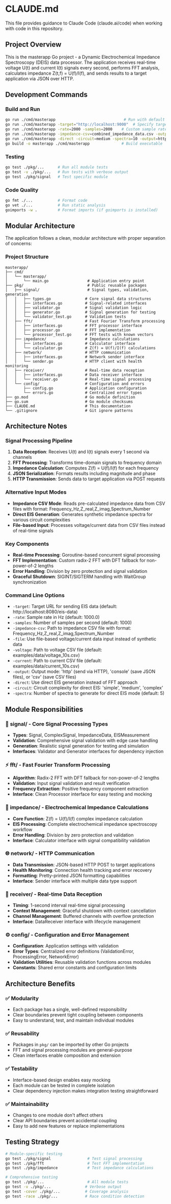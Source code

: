 # CLAUDE.md

This file provides guidance to Claude Code (claude.ai/code) when working with code in this repository.

## Project Overview

This is the masterapp Go project - a Dynamic Electrochemical Impedance Spectroscopy (DEIS) data processor. The application receives real-time voltage U(t) and current I(t) signals every second, performs FFT analysis, calculates impedance Z(t,f) = U(f)/I(f), and sends results to a target application via JSON over HTTP.

## Development Commands

### Build and Run
```bash
go run ./cmd/masterapp                              # Run with default settings  
go run ./cmd/masterapp -target="http://localhost:9000"  # Specify target URL
go run ./cmd/masterapp -rate=2000 -samples=2000    # Custom sample rate and samples per second
go run ./cmd/masterapp -impedance-csv=combined_impedance_data.csv -output=http # Send impedance CSV to target
go run ./cmd/masterapp -direct -circuit=medium -spectra=10 -output=http      # Generate and send 10 medium-complexity spectra
go build -o masterapp ./cmd/masterapp              # Build executable
```

### Testing
```bash
go test ./pkg/...      # Run all module tests
go test -v ./pkg/...   # Run tests with verbose output
go test ./pkg/signal   # Test specific module
```

### Code Quality
```bash
go fmt ./...           # Format code
go vet ./...           # Run static analysis  
goimports -w .         # Format imports (if goimports is installed)
```

## Modular Architecture

The application follows a clean, modular architecture with proper separation of concerns:

### Project Structure
```
masterapp/
├── cmd/
│   └── masterapp/
│       └── main.go                 # Application entry point
├── pkg/                            # Public reusable packages
│   ├── signal/                     # Signal types, validation, generation
│   │   ├── types.go               # Core signal data structures
│   │   ├── interfaces.go          # Signal-related interfaces
│   │   ├── validator.go           # Signal validation logic
│   │   ├── generator.go           # Signal generation for testing
│   │   └── validator_test.go      # Validation tests
│   ├── fft/                       # Fast Fourier Transform processing
│   │   ├── interfaces.go          # FFT processor interface
│   │   ├── processor.go           # FFT implementation
│   │   └── processor_test.go      # FFT tests with known vectors
│   ├── impedance/                 # Impedance calculations
│   │   ├── interfaces.go          # Calculator interface
│   │   └── calculator.go          # Z(f) = U(f)/I(f) calculations
│   ├── network/                   # HTTP communication
│   │   ├── interfaces.go          # Network sender interface
│   │   └── sender.go              # HTTP client with health monitoring
│   ├── receiver/                  # Real-time data reception
│   │   ├── interfaces.go          # Data receiver interface
│   │   └── receiver.go            # Real-time signal processing
│   └── config/                    # Configuration and errors
│       ├── config.go              # Application configuration
│       └── errors.go              # Centralized error types
├── go.mod                         # Go module definition
├── go.sum                         # Go module checksums
├── CLAUDE.md                      # This documentation
└── .gitignore                     # Git ignore patterns
```

## Architecture Notes

### Signal Processing Pipeline
1. **Data Reception**: Receives U(t) and I(t) signals every 1 second via channels
2. **FFT Processing**: Transforms time-domain signals to frequency domain
3. **Impedance Calculation**: Computes Z(f) = U(f)/I(f) for each frequency
4. **JSON Serialization**: Formats results including magnitude and phase
5. **HTTP Transmission**: Sends data to target application via POST requests

### Alternative Input Modes
- **Impedance CSV Mode**: Reads pre-calculated impedance data from CSV files with format: Frequency_Hz,Z_real,Z_imag,Spectrum_Number
- **Direct EIS Generation**: Generates synthetic impedance spectra for various circuit complexities
- **File-based Input**: Processes voltage/current data from CSV files instead of real-time signals

### Key Components
- **Real-time Processing**: Goroutine-based concurrent signal processing
- **FFT Implementation**: Custom radix-2 FFT with DFT fallback for non-power-of-2 lengths
- **Error Handling**: Division by zero protection and signal validation
- **Graceful Shutdown**: SIGINT/SIGTERM handling with WaitGroup synchronization

### Command Line Options
- `-target`: Target URL for sending EIS data (default: http://localhost:8080/eis-data)
- `-rate`: Sample rate in Hz (default: 1000.0)
- `-samples`: Number of samples per second (default: 1000)
- `-impedance-csv`: Path to impedance CSV file with format: Frequency_Hz,Z_real,Z_imag,Spectrum_Number
- `-file`: Use file-based voltage/current data input instead of synthetic data
- `-voltage`: Path to voltage CSV file (default: examples/data/voltage_10s.csv)
- `-current`: Path to current CSV file (default: examples/data/current_10s.csv)
- `-output`: Output mode: 'http' (send via HTTP), 'console' (save JSON files), or 'csv' (save CSV files)
- `-direct`: Use direct EIS generation instead of FFT approach
- `-circuit`: Circuit complexity for direct EIS: 'simple', 'medium', 'complex'
- `-spectra`: Number of spectra to generate for direct EIS mode (default: 5)

## Module Responsibilities

### 🔬 **signal/** - Core Signal Processing Types
- **Types**: Signal, ComplexSignal, ImpedanceData, EISMeasurement
- **Validation**: Comprehensive signal validation with edge case handling
- **Generation**: Realistic signal generation for testing and simulation
- **Interfaces**: Validator and Generator interfaces for dependency injection

### ⚡ **fft/** - Fast Fourier Transform Processing  
- **Algorithm**: Radix-2 FFT with DFT fallback for non-power-of-2 lengths
- **Validation**: Input signal validation and result verification
- **Frequency Extraction**: Positive frequency component extraction
- **Interface**: Clean Processor interface for easy testing and mocking

### 🧮 **impedance/** - Electrochemical Impedance Calculations
- **Core Function**: Z(f) = U(f)/I(f) complex impedance calculation
- **EIS Processing**: Complete electrochemical impedance spectroscopy workflow
- **Error Handling**: Division by zero protection and validation
- **Interface**: Calculator interface with signal compatibility validation

### 🌐 **network/** - HTTP Communication
- **Data Transmission**: JSON-based HTTP POST to target applications
- **Health Monitoring**: Connection health tracking and error recovery
- **Formatting**: Pretty-printed JSON formatting capabilities
- **Interface**: Sender interface with multiple data type support

### 📡 **receiver/** - Real-time Data Reception
- **Timing**: 1-second interval real-time signal processing
- **Context Management**: Graceful shutdown with context cancellation
- **Channel Management**: Buffered channels with overflow protection
- **Interface**: DataReceiver interface with lifecycle management

### ⚙️ **config/** - Configuration and Error Management
- **Configuration**: Application settings with validation
- **Error Types**: Centralized error definitions (ValidationError, ProcessingError, NetworkError)
- **Validation Utilities**: Reusable validation functions across modules
- **Constants**: Shared error constants and configuration limits

## Architecture Benefits

### ✅ **Modularity**
- Each package has a single, well-defined responsibility
- Clear boundaries prevent tight coupling between components
- Easy to understand, test, and maintain individual modules

### ✅ **Reusability** 
- Packages in `pkg/` can be imported by other Go projects
- FFT and signal processing modules are general-purpose
- Clean interfaces enable composition and extension

### ✅ **Testability**
- Interface-based design enables easy mocking
- Each module can be tested in complete isolation
- Clear dependency injection makes integration testing straightforward

### ✅ **Maintainability**
- Changes to one module don't affect others
- Clear API boundaries prevent accidental coupling
- Easy to add new features or replace implementations

## Testing Strategy

```bash
# Module-specific testing
go test ./pkg/signal                # Test signal processing
go test ./pkg/fft                   # Test FFT implementation  
go test ./pkg/impedance             # Test impedance calculations

# Comprehensive testing
go test ./pkg/...                   # All module tests
go test -v ./pkg/...               # Verbose output
go test -cover ./pkg/...           # Coverage analysis
go test -race ./pkg/...            # Race condition detection
```